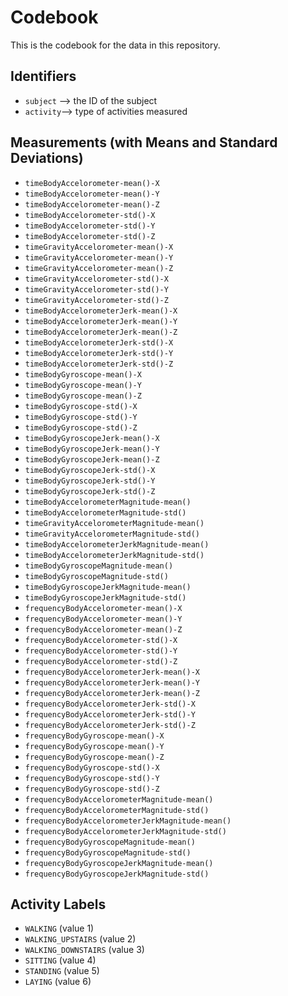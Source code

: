 # Codebook

This is the codebook for the data in this repository.

## Identifiers

* `subject` --> the ID of the subject
* `activity`--> type of activities measured

## Measurements (with Means and Standard Deviations)

* `timeBodyAccelorometer-mean()-X`
* `timeBodyAccelorometer-mean()-Y`
* `timeBodyAccelorometer-mean()-Z`
* `timeBodyAccelorometer-std()-X`
* `timeBodyAccelorometer-std()-Y`
* `timeBodyAccelorometer-std()-Z`
* `timeGravityAccelorometer-mean()-X`
* `timeGravityAccelorometer-mean()-Y`
* `timeGravityAccelorometer-mean()-Z`
* `timeGravityAccelorometer-std()-X`
* `timeGravityAccelorometer-std()-Y`
* `timeGravityAccelorometer-std()-Z`
* `timeBodyAccelorometerJerk-mean()-X`
* `timeBodyAccelorometerJerk-mean()-Y`
* `timeBodyAccelorometerJerk-mean()-Z`
* `timeBodyAccelorometerJerk-std()-X`
* `timeBodyAccelorometerJerk-std()-Y`
* `timeBodyAccelorometerJerk-std()-Z`
* `timeBodyGyroscope-mean()-X`
* `timeBodyGyroscope-mean()-Y`
* `timeBodyGyroscope-mean()-Z`
* `timeBodyGyroscope-std()-X`
* `timeBodyGyroscope-std()-Y`
* `timeBodyGyroscope-std()-Z`
* `timeBodyGyroscopeJerk-mean()-X`
* `timeBodyGyroscopeJerk-mean()-Y`
* `timeBodyGyroscopeJerk-mean()-Z`
* `timeBodyGyroscopeJerk-std()-X`
* `timeBodyGyroscopeJerk-std()-Y`
* `timeBodyGyroscopeJerk-std()-Z`
* `timeBodyAccelorometerMagnitude-mean()`
* `timeBodyAccelorometerMagnitude-std()`
* `timeGravityAccelorometerMagnitude-mean()`
* `timeGravityAccelorometerMagnitude-std()`
* `timeBodyAccelorometerJerkMagnitude-mean()`
* `timeBodyAccelorometerJerkMagnitude-std()`
* `timeBodyGyroscopeMagnitude-mean()`
* `timeBodyGyroscopeMagnitude-std()`
* `timeBodyGyroscopeJerkMagnitude-mean()`
* `timeBodyGyroscopeJerkMagnitude-std()`
* `frequencyBodyAccelorometer-mean()-X`
* `frequencyBodyAccelorometer-mean()-Y`
* `frequencyBodyAccelorometer-mean()-Z`
* `frequencyBodyAccelorometer-std()-X`
* `frequencyBodyAccelorometer-std()-Y`
* `frequencyBodyAccelorometer-std()-Z`
* `frequencyBodyAccelorometerJerk-mean()-X`
* `frequencyBodyAccelorometerJerk-mean()-Y`
* `frequencyBodyAccelorometerJerk-mean()-Z`
* `frequencyBodyAccelorometerJerk-std()-X`
* `frequencyBodyAccelorometerJerk-std()-Y`
* `frequencyBodyAccelorometerJerk-std()-Z`
* `frequencyBodyGyroscope-mean()-X`
* `frequencyBodyGyroscope-mean()-Y`
* `frequencyBodyGyroscope-mean()-Z`
* `frequencyBodyGyroscope-std()-X`
* `frequencyBodyGyroscope-std()-Y`
* `frequencyBodyGyroscope-std()-Z`
* `frequencyBodyAccelorometerMagnitude-mean()`
* `frequencyBodyAccelorometerMagnitude-std()`
* `frequencyBodyAccelorometerJerkMagnitude-mean()`
* `frequencyBodyAccelorometerJerkMagnitude-std()`
* `frequencyBodyGyroscopeMagnitude-mean()`
* `frequencyBodyGyroscopeMagnitude-std()`
* `frequencyBodyGyroscopeJerkMagnitude-mean()`
* `frequencyBodyGyroscopeJerkMagnitude-std()`

## Activity Labels

* `WALKING` (value 1)
* `WALKING_UPSTAIRS` (value 2)
* `WALKING_DOWNSTAIRS` (value 3)
* `SITTING` (value 4)
* `STANDING` (value 5)
* `LAYING` (value 6)